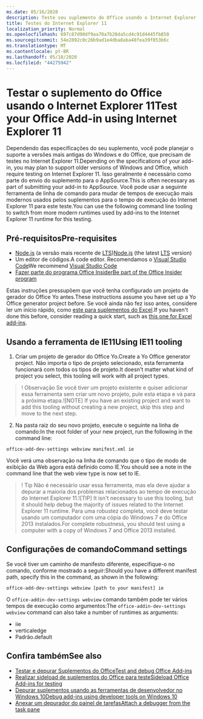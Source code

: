 ```yaml
---
ms.date: 05/16/2020
description: Teste seu suplemento do Office usando o Internet Explorer 11.
title: Testes do Internet Explorer 11
localization_priority: Normal
ms.openlocfilehash: 697c87d90df9aa70a7b20da5cd4c91d4445fb850
ms.sourcegitcommit: 54e2892c0c26b9ad1e4dba8aba48fea39f853b6c
ms.translationtype: MT
ms.contentlocale: pt-BR
ms.lasthandoff: 05/18/2020
ms.locfileid: "44275942"
---
```

# <a name="test-your-office-add-in-using-internet-explorer-11"></a><span data-ttu-id="34726-103">Testar o suplemento do Office usando o Internet Explorer 11</span><span class="sxs-lookup"><span data-stu-id="34726-103">Test your Office Add-in using Internet Explorer 11</span></span>

<span data-ttu-id="34726-104">Dependendo das especificações do seu suplemento, você pode planejar o suporte a versões mais antigas do Windows e do Office, que precisam de testes no Internet Explorer 11.</span><span class="sxs-lookup"><span data-stu-id="34726-104">Depending on the specifications of your add-in, you may plan to support older versions of Windows and Office, which require testing on Internet Explorer 11.</span></span> <span data-ttu-id="34726-105">Isso geralmente é necessário como parte do envio do suplemento para o AppSource.</span><span class="sxs-lookup"><span data-stu-id="34726-105">This is often necessary as part of submitting your add-in to AppSource.</span></span> <span data-ttu-id="34726-106">Você pode usar a seguinte ferramenta de linha de comando para mudar de tempos de execução mais modernos usados pelos suplementos para o tempo de execução do Internet Explorer 11 para este teste.</span><span class="sxs-lookup"><span data-stu-id="34726-106">You can use the following command line tooling to switch from more modern runtimes used by add-ins to the Internet Explorer 11 runtime for this testing.</span></span>

## <a name="pre-requisites"></a><span data-ttu-id="34726-107">Pré-requisitos</span><span class="sxs-lookup"><span data-stu-id="34726-107">Pre-requisites</span></span>

- <span data-ttu-id="34726-108">[Node.js](https://nodejs.org/) (a versão mais recente de [LTS](https://nodejs.org/about/releases))</span><span class="sxs-lookup"><span data-stu-id="34726-108">[Node.js](https://nodejs.org/) (the latest [LTS](https://nodejs.org/about/releases) version)</span></span>
- <span data-ttu-id="34726-109">Um editor de códigos.</span><span class="sxs-lookup"><span data-stu-id="34726-109">A code editor.</span></span> <span data-ttu-id="34726-110">Recomendamos o [Visual Studio Code](https://code.visualstudio.com/)</span><span class="sxs-lookup"><span data-stu-id="34726-110">We recommend [Visual Studio Code](https://code.visualstudio.com/)</span></span>
- [<span data-ttu-id="34726-111">Fazer parte do programa Office Insider</span><span class="sxs-lookup"><span data-stu-id="34726-111">Be part of the Office Insider program</span></span>](https://insider.office.com)

<span data-ttu-id="34726-112">Estas instruções pressupõem que você tenha configurado um projeto de gerador do Office Yo antes.</span><span class="sxs-lookup"><span data-stu-id="34726-112">These instructions assume you have set up a Yo Office generator project before.</span></span> <span data-ttu-id="34726-113">Se você ainda não fez isso antes, considere ler um início rápido, como [este para suplementos do Excel](../quickstarts/excel-quickstart-jquery.md).</span><span class="sxs-lookup"><span data-stu-id="34726-113">If you haven't done this before, consider reading a quick start, such as [this one for Excel add-ins](../quickstarts/excel-quickstart-jquery.md).</span></span>

## <a name="using-ie11-tooling"></a><span data-ttu-id="34726-114">Usando a ferramenta de IE11</span><span class="sxs-lookup"><span data-stu-id="34726-114">Using IE11 tooling</span></span>

1. <span data-ttu-id="34726-115">Criar um projeto de gerador do Office Yo.</span><span class="sxs-lookup"><span data-stu-id="34726-115">Create a Yo Office generator project.</span></span> <span data-ttu-id="34726-116">Não importa o tipo de projeto selecionado, esta ferramenta funcionará com todos os tipos de projeto.</span><span class="sxs-lookup"><span data-stu-id="34726-116">It doesn't matter what kind of project you select, this tooling will work with all project types.</span></span>

> <span data-ttu-id="34726-117">! Observação Se você tiver um projeto existente e quiser adicionar essa ferramenta sem criar um novo projeto, pule esta etapa e vá para a próxima etapa.</span><span class="sxs-lookup"><span data-stu-id="34726-117">![NOTE] If you have an existing project and want to add this tooling without creating a new project, skip this step and move to the next step.</span></span> 

2. <span data-ttu-id="34726-118">Na pasta raiz do seu novo projeto, execute o seguinte na linha de comando:</span><span class="sxs-lookup"><span data-stu-id="34726-118">In the root folder of your new project, run the following in the command line:</span></span>

```command&nbsp;line
office-add-dev-settings webview manifest.xml ie
```
<span data-ttu-id="34726-119">Você verá uma observação na linha de comando que o tipo de modo de exibição da Web agora está definido como IE.</span><span class="sxs-lookup"><span data-stu-id="34726-119">You should see a note in the command line that the web view type is now set to IE.</span></span>

> <span data-ttu-id="34726-120">! Tip Não é necessário usar essa ferramenta, mas ela deve ajudar a depurar a maioria dos problemas relacionados ao tempo de execução do Internet Explorer 11.</span><span class="sxs-lookup"><span data-stu-id="34726-120">![TIP] It isn't necessary to use this tooling, but it should help debug the majority of issues related to the Internet Explorer 11 runtime.</span></span> <span data-ttu-id="34726-121">Para uma robustez completa, você deve testar usando um computador com uma cópia do Windows 7 e do Office 2013 instalados.</span><span class="sxs-lookup"><span data-stu-id="34726-121">For complete robustness, you should test using a computer with a copy of Windows 7 and Office 2013 installed.</span></span>

## <a name="command-settings"></a><span data-ttu-id="34726-122">Configurações de comando</span><span class="sxs-lookup"><span data-stu-id="34726-122">Command settings</span></span>

<span data-ttu-id="34726-123">Se você tiver um caminho de manifesto diferente, especifique-o no comando, conforme mostrado a seguir:</span><span class="sxs-lookup"><span data-stu-id="34726-123">Should you have a different manifest path, specify this in the command, as shown in the following:</span></span>

`office-add-dev-settings webview [path to your manifest] ie`

<span data-ttu-id="34726-124">O `office-addin-dev-settings webview` comando também pode ter vários tempos de execução como argumentos:</span><span class="sxs-lookup"><span data-stu-id="34726-124">The `office-addin-dev-settings webview` command can also take a number of runtimes as arguments:</span></span>

- <span data-ttu-id="34726-125">i</span><span class="sxs-lookup"><span data-stu-id="34726-125">ie</span></span>
- <span data-ttu-id="34726-126">vertical</span><span class="sxs-lookup"><span data-stu-id="34726-126">edge</span></span>
- <span data-ttu-id="34726-127">Padrão.</span><span class="sxs-lookup"><span data-stu-id="34726-127">default</span></span>

## <a name="see-also"></a><span data-ttu-id="34726-128">Confira também</span><span class="sxs-lookup"><span data-stu-id="34726-128">See also</span></span>
* [<span data-ttu-id="34726-129">Testar e depurar Suplementos do Office</span><span class="sxs-lookup"><span data-stu-id="34726-129">Test and debug Office Add-ins</span></span>](test-debug-office-add-ins.md)
* [<span data-ttu-id="34726-130">Realizar sideload de suplementos do Office para teste</span><span class="sxs-lookup"><span data-stu-id="34726-130">Sideload Office Add-ins for testing</span></span>](create-a-network-shared-folder-catalog-for-task-pane-and-content-add-ins.md)
* [<span data-ttu-id="34726-131">Depurar suplementos usando as ferramentas de desenvolvedor no Windows 10</span><span class="sxs-lookup"><span data-stu-id="34726-131">Debug add-ins using developer tools on Windows 10</span></span>](debug-add-ins-using-f12-developer-tools-on-windows-10.md)
* [<span data-ttu-id="34726-132">Anexar um depurador do painel de tarefas</span><span class="sxs-lookup"><span data-stu-id="34726-132">Attach a debugger from the task pane</span></span>](attach-debugger-from-task-pane.md)